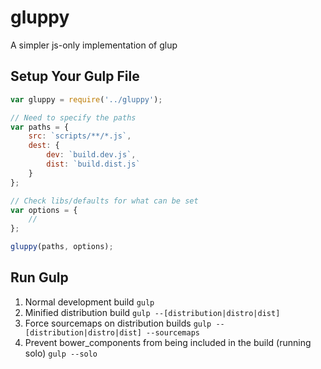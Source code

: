 # gluppy
A simpler js-only implementation of glup

## Setup Your Gulp File
```javascript
var gluppy = require('../gluppy');

// Need to specify the paths
var paths = {
    src: `scripts/**/*.js`,
    dest: {
        dev: `build.dev.js`,
        dist: `build.dist.js`
    }
};

// Check libs/defaults for what can be set
var options = {
    //
};

gluppy(paths, options);
```

## Run Gulp

1. Normal development build `gulp`
2. Minified distribution build `gulp --[distribution|distro|dist]`
3. Force sourcemaps on distribution builds `gulp --[distribution|distro|dist] --sourcemaps`
4. Prevent bower_components from being included in the build (running solo) `gulp --solo`
